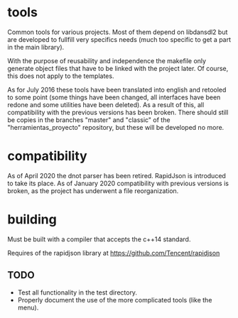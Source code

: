 # tools

Common tools for various projects. Most of them depend on libdansdl2 but are developed to fullfill very specifics needs (much too specific to get a part in the main library).

With the purpose of reusability and independence the makefile only generate object files that have to be linked with the project later. Of course, this does not apply to the templates.

As for July 2016 these tools have been translated into english and retooled to some point (some things have been changed, all interfaces have been redone and some utilities have been deleted). As a result of this, all compatibility with the previous versions has been broken. There should still be copies in the branches "master" and "classic" of the "herramientas_proyecto" repository, but these will be developed no more.

# compatibility

As of April 2020 the dnot parser has been retired. RapidJson is introduced to take its place.
As of January 2020 compatibility with previous versions is broken, as the project has underwent a file reorganization.

# building

Must be built with a compiler that accepts the c++14 standard.

Requires of the rapidjson library at https://github.com/Tencent/rapidjson

## TODO

- Test all functionality in the test directory.
- Properly document the use of the more complicated tools (like the menu).
